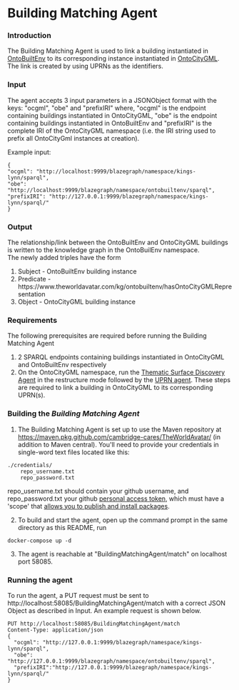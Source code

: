 # Building Matching Agent

### Introduction
The Building Matching Agent is used to link a building instantiated in [OntoBuiltEnv](https://github.com/TheWorldAvatar/ontology/tree/main/ontology/ontobuiltenv/OntoBuiltEnv.owl) to its corresponding instance instantiated in [OntoCityGML](https://github.com/TheWorldAvatar/ontology/tree/main/ontology/ontocitygml/OntoCityGML.owl). The link is created by using UPRNs as the identifiers.

### Input
The agent accepts 3 input parameters in a JSONObject format with the keys: "ocgml", "obe" and "prefixIRI" where, "ocgml" is the endpoint containing buildings instantiated in OntoCityGML, "obe" is the endpoint containing buildings instantiated in OntoBuiltEnv and "prefixIRI" is the complete IRI of the OntoCityGML namespace (i.e. the IRI string used to prefix all OntoCityGml instances at creation). 

Example input:
```
{
"ocgml": "http://localhost:9999/blazegraph/namespace/kings-lynn/sparql", 
"obe": "http://localhost:9999/blazegraph/namespace/ontobuiltenv/sparql",
"prefixIRI": "http://127.0.0.1:9999/blazegraph/namespace/kings-lynn/sparql/" 
}
```

### Output
The relationship/link between the OntoBuiltEnv and OntoCityGML buildings is written to the knowledge graph in the OntoBuilEnv namespace. <br/>
The newly added triples have the form <br/>
1. Subject - OntoBuiltEnv building instance 
2. Predicate - https:<span></span>//www<span></span>.theworldavatar.com/kg/ontobuiltenv/hasOntoCityGMLRepresentation
3. Object - OntoCityGML building instance


### Requirements
The following prerequisites are required before running the Building Matching Agent
1. 2 SPARQL endpoints containing buildings instantiated in OntoCityGML and OntoBuiltEnv respectively
2. On the OntoCityGML namespace, run the [Thematic Surface Discovery Agent](https://github.com/cambridge-cares/CitiesKG/blob/develop/agents/README.md#thematic-surface-discovery-agent-user-guide) in the restructure mode followed 
by the [UPRN agent](https://github.com/cambridge-cares/CitiesKG/tree/develop/agents#uprn-agent-user-guide). These steps are required to link a building in OntoCityGML to its corresponding UPRN(s).


### Building the <i>Building Matching Agent</i>
1. The Building Matching Agent is set up to use the Maven repository at https://maven.pkg.github.com/cambridge-cares/TheWorldAvatar/ (in addition to Maven central). You'll need to provide your credentials in single-word text files located like this:
```
./credentials/
    repo_username.txt
    repo_password.txt
```
repo_username.txt should contain your github username, and repo_password.txt your github [personal access token](https://docs.github.com/en/github/authenticating-to-github/creating-a-personal-access-token),
which must have a 'scope' that [allows you to publish and install packages](https://docs.github.com/en/packages/working-with-a-github-packages-registry/working-with-the-apache-maven-registry#authenticating-to-github-packages).

2. To build and start the agent, open up the command prompt in the same directory as this README, run
```
docker-compose up -d
```

3. The agent is reachable at "BuildingMatchingAgent/match" on localhost port 58085.


### Running the agent
To run the agent, a PUT request must be sent to http://localhost:58085/BuildingMatchingAgent/match with a correct JSON Object as described in Input.
An example request is shown below.

```
PUT http://localhost:58085/BuildingMatchingAgent/match
Content-Type: application/json
{
  "ocgml": "http://127.0.0.1:9999/blazegraph/namespace/kings-lynn/sparql",
  "obe": "http://127.0.0.1:9999/blazegraph/namespace/ontobuiltenv/sparql",
  "prefixIRI":"http://127.0.0.1:9999/blazegraph/namespace/kings-lynn/sparql/"
}
```
